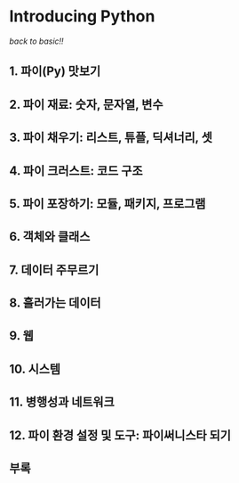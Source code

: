 # Introducing Python
*back to basic!!*

## 1. 파이(Py) 맛보기
## 2. 파이 재료: 숫자, 문자열, 변수
## 3. 파이 채우기: 리스트, 튜플, 딕셔너리, 셋
## 4. 파이 크러스트: 코드 구조
## 5. 파이 포장하기: 모듈, 패키지, 프로그램
## 6. 객체와 클래스
## 7. 데이터 주무르기
## 8. 흘러가는 데이터
## 9. 웹
## 10. 시스템
## 11. 병행성과 네트워크
## 12. 파이 환경 설정 및 도구: 파이써니스타 되기
## 부록
